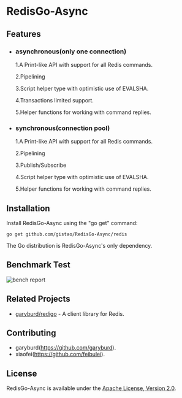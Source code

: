  RedisGo-Async
======

Features
------------

* ### asynchronous(only one connection)
  1.A Print-like API with support for all Redis commands.

  2.Pipelining
  
  3.Script helper type with optimistic use of EVALSHA.
  
  4.Transactions limited support.

  5.Helper functions for working with command replies.


* ### synchronous(connection pool)
  1.A Print-like API with support for all Redis commands.

  2.Pipelining
  
  3.Publish/Subscribe 
  
  4.Script helper type with optimistic use of EVALSHA.
  
  5.Helper functions for working with command replies.
  

Installation
------------

Install RedisGo-Async using the "go get" command:

    go get github.com/gistao/RedisGo-Async/redis

The Go distribution is RedisGo-Async's only dependency.


Benchmark Test
------------
![bench report](https://github.com/gistao/RedisGo-Async/blob/master/bench/bench.png "Title")


Related Projects
----------------

- [garyburd/redigo](https://github.com/garyburd/redigo) - A client library for Redis.


Contributing
------------

* garyburd(https://github.com/garyburd).
* xiaofei(https://github.com/feibulei).


License
-------

RedisGo-Async is available under the [Apache License, Version 2.0](http://www.apache.org/licenses/LICENSE-2.0.html).
